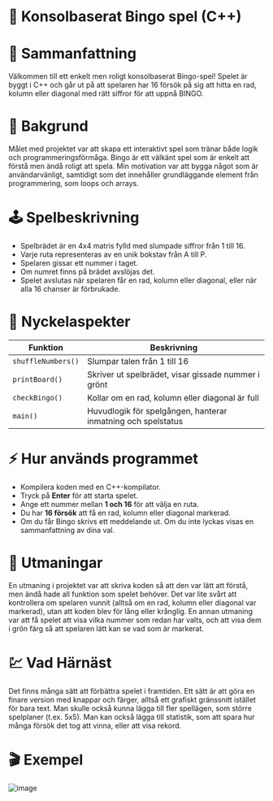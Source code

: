 # 🎲 Konsolbaserat Bingo spel (C++)

# 📜 Sammanfattning
Välkommen till ett enkelt men roligt konsolbaserat Bingo-spel! 
Spelet är byggt i C++ och går ut på att spelaren har 16 försök på sig att hitta en rad, kolumn eller diagonal med rätt siffror för att uppnå BINGO.


# 📁 Bakgrund
Målet med projektet var att skapa ett interaktivt spel som tränar både logik och programmeringsförmåga. Bingo är ett välkänt spel som är enkelt att förstå men ändå roligt att spela. Min motivation var att bygga något som är användarvänligt, samtidigt som det innehåller grundläggande element från programmering, som loops och arrays.


# 🕹️ Spelbeskrivning
- Spelbrädet är en 4x4 matris fylld med slumpade siffror från 1 till 16.
- Varje ruta representeras av en unik bokstav från A till P.
- Spelaren gissar ett nummer i taget.
- Om numret finns på brädet avslöjas det.
- Spelet avslutas när spelaren får en rad, kolumn eller diagonal, eller när alla 16 chanser är förbrukade.


# 🧠 Nyckelaspekter
| **Funktion**        | **Beskrivning**                                                  |
|---------------------|------------------------------------------------------------------|
| `shuffleNumbers()`  | Slumpar talen från 1 till 16                                     |
| `printBoard()`      | Skriver ut spelbrädet, visar gissade nummer i grönt             |
| `checkBingo()`      | Kollar om en rad, kolumn eller diagonal är full                 |
| `main()`            | Huvudlogik för spelgången, hanterar inmatning och spelstatus    |


# ⚡ Hur används programmet
- Kompilera koden med en C++-kompilator.
- Tryck på **Enter** för att starta spelet.
- Ange ett nummer mellan **1 och 16** för att välja en ruta.
- Du har **16 försök** att få en rad, kolumn eller diagonal markerad.
- Om du får Bingo skrivs ett meddelande ut. Om du inte lyckas visas en sammanfattning av dina val.


# 🗻 Utmaningar

En utmaning i projektet var att skriva koden så att den var lätt att förstå, men ändå hade all funktion som spelet behöver. 
Det var lite svårt att kontrollera om spelaren vunnit (alltså om en rad, kolumn eller diagonal var markerad), utan att koden blev för lång eller krånglig.
En annan utmaning var att få spelet att visa vilka nummer som redan har valts, och att visa dem i grön färg så att spelaren lätt kan se vad som är markerat.


# 💹 Vad Härnäst
Det finns många sätt att förbättra spelet i framtiden. Ett sätt är att göra en finare version med knappar och färger, alltså ett grafiskt gränssnitt istället för bara text.
Man skulle också kunna lägga till fler spellägen, som större spelplaner (t.ex. 5x5). 
Man kan också lägga till statistik, som att spara hur många försök det tog att vinna, eller att visa rekord.


# 🎬 Exempel
![image](https://github.com/user-attachments/assets/29c65d3d-aea1-427e-b882-917bd6b1bbfd)
